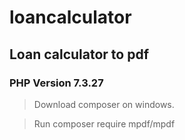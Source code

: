 # loancalculator
## Loan calculator to pdf

### PHP Version 7.3.27
>Download composer on windows.

>Run composer require mpdf/mpdf
